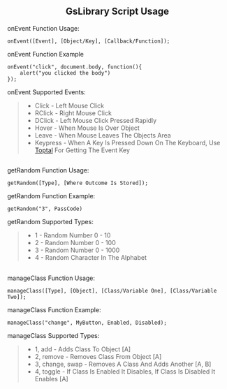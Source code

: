 <h2 align="center">GsLibrary Script Usage</h2>

onEvent Function Usage:

    onEvent([Event], [Object/Key], [Callback/Function]);
    
onEvent Function Example
    
    onEvent("click", document.body, function(){
		alert("you clicked the body")
	});

onEvent Supported Events:

>  - Click - Left Mouse Click
>  - RClick - Right Mouse Click
>  - DClick - Left Mouse Click Pressed Rapidly
>  - Hover - When Mouse Is Over Object
>  - Leave - When Mouse Leaves The Objects Area
>  - Keypress - When A Key Is Pressed Down On The Keyboard, Use [Toptal](https://www.toptal.com/developers/keycode) For Getting The
> Event Key

<h2></h2>

getRandom Function Usage:

    getRandom([Type], [Where Outcome Is Stored]);

getRandom Function Example:

    getRandom("3", PassCode)

getRandom Supported Types:

>  - 1 - Random Number 0 - 10
>  - 2 - Random Number 0 - 100
>  - 3 - Random Number 0 - 1000
>  - 4 - Random Character In The Alphabet

<h2></h2>

manageClass Function Usage:

    manageClass([Type], [Object], [Class/Variable One], [Class/Variable Two]);

manageClass Function Example:

    manageClass("change", MyButton, Enabled, Disabled);

manageClass Supported Types:

>  - 1, add - Adds Class To Object [A]
>  - 2, remove - Removes Class From Object [A]
>  - 3, change, swap - 	Removes A Class And Adds Another [A, B]
>  - 4, toggle - If Class Is Enabled It Disables, If Class Is Disabled It Enables [A]
